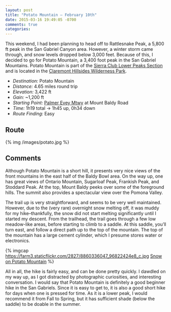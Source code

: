```yaml
---
layout: post
title: "Potato Mountain — February 10th"
date: 2015-03-16 19:49:05 -0700
comments: true
categories: 
---
```


This weekend, I had been planning to head off to Rattlesnake Peak, a 5,800 ft
peak in the San Gabriel Canyon area. However, a winter storm came through, and
snow levels dropped below 3,000 feet. Because of this, I decided to go for Potato
Mountain, a 3,400 foot peak in the San Gabriel Mountains. Potato Mountain is part
of the [Sierra Club Lower Peaks Section](http://angeles.sierraclub.org/lpc/lpclist.html)
and is located in the [Claremont Hillsides Wilderness Park](http://www.ci.claremont.ca.us/ps.leisurerecreation.cfm?ID=2286).

* *Destination:* Potato Mountain
* *Distance:* 4.65 miles round trip
* *Elevation:* 3,422 ft
* *Gain:* ~1,200 ft
* *Starting Point:* [Palmer Evey Mtwy](https://maps.google.com/maps?f=q&source=s_q&hl=en&geocode=&q=Palmer+Evey+Mtwy+at+Mount+Baldy+Road,+Claremont,+CA&aq=&sll=34.169176,-117.697541&sspn=0.010191,0.018539&vpsrc=0&t=h&ie=UTF8&hq=&hnear=Mt+Baldy+Rd+%26+S+Palmer+Evey+Mtwy,+Claremont,+Los+Angeles,+California+91711&ll=34.163469,-117.682114&spn=0.010191,0.018539&z=16&iwloc=A) at Mount Baldy Road
* *Time:* 1h19 total → 1h45 up, 0h34 down
* *Route Finding:* Easy

## Route

{% img /images/potato.jpg %}

## Comments

Although Potato Mountain is a short hill, it presents very nice views of the front mountains in
the east half of the Baldy Bowl area. On the way up, one has great views of Ontario Mountain,
Sugarloaf Peak, Frankish Peak, and Stoddard Peak. At the top, Mount Baldy peeks over some of the
foreground hills. The summit also provides a spectacular view over the Pomona Valley.

The trail up is very straightforward, and seems to be very well maintained. However, due to the
(very rare) overnight snow melting off, it was muddy for my hike&ndash;thankfully, the snow did
not start melting significantly until I started my descent. From the trailhead, the trail goes
through a few low meadow-like areas, before starting to climb to a saddle. At this saddle,
you’ll turn east, and follow a direct path up to the top of the mountain. The top of the mountain
has a large cement cylinder, which I presume stores water or electronics.

{% imgcap https://farm3.staticflickr.com/2827/8860336047_96822424e8_c.jpg [Snow on Potato Mountain](http://www.flickr.com/photos/fnothaft/8860336047/) %}

All in all, the hike is fairly easy, and can be done pretty quickly. I dawdled on my way up,
as I got distracted by photographic curiosities, and interesting conversation. I would say
that Potato Mountain is definitely a good beginner hike in the San Gabriels. Since it is
easy to get to, it is also a good short hike for days when one is pressed for time. As it
is a lower peak, I would recommend it from Fall to Spring, but it has sufficient shade
(below the saddle) to be doable in the summer.
